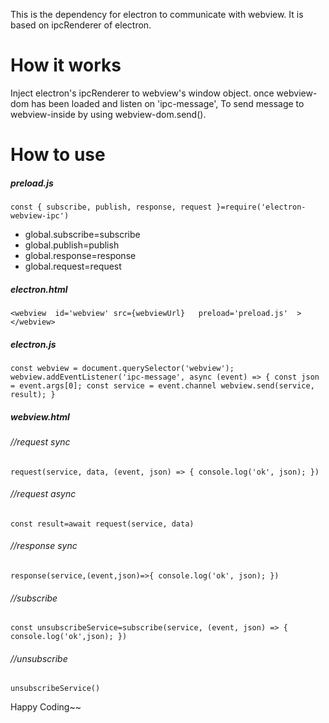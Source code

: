 This is the dependency for electron to communicate with webview. It is based on ipcRenderer of electron.
# How it works
Inject electron's ipcRenderer to webview's window object.
once webview-dom has been loaded and listen on 'ipc-message',  To send message to webview-inside by using webview-dom.send().

# How to use

##### preload.js

`const { subscribe, publish, response, request }=require('electron-webview-ipc')`

- global.subscribe=subscribe
- global.publish=publish
- global.response=response
- global.request=request


##### electron.html
`<webview  id='webview' src={webviewUrl}   preload='preload.js'  ></webview>`

##### electron.js
`const webview = document.querySelector('webview');`
`webview.addEventListener('ipc-message', async (event) => {
      const json = event.args[0];
      const service = event.channel
	  webview.send(service, result);
	  }`
	  
##### webview.html

###### //request sync
`request(service, data, (event, json) => {
  console.log('ok', json); })`

###### //request async
`const result=await request(service, data)`

###### //response sync
`response(service,(event,json)=>{
 console.log('ok', json); })`

###### //subscribe 
`const unsubscribeService=subscribe(service, (event, json) => {
    console.log('ok',json);
  })
`
###### //unsubscribe
`unsubscribeService()`


Happy Coding~~





